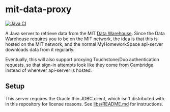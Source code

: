 # mit-data-proxy
[![Java CI](https://github.com/MyHomeworkSpace/mit-data-proxy/workflows/Java%20CI/badge.svg)](https://github.com/MyHomeworkSpace/mit-data-proxy/actions)

A Java server to retrieve data from the MIT [Data Warehouse](https://ist.mit.edu/warehouse). Since the Data Warehouse requires you to be on the MIT network, the idea is that this is hosted on the MIT network, and the normal MyHomeworkSpace api-server downloads data from it regularly.

Eventually, this will also support proxying Touchstone/Duo authentication requests, so that sign-in attempts look like they come from Cambridge instead of wherever api-server is hosted.

## Setup
This server requires the Oracle thin JDBC client, which isn't distributed with in this repository for license reasons. See [libs/README.md](./libs/README.md) for instructions.
